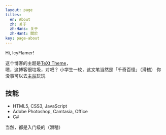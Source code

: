 ```yaml
---
layout: page
titles:
  en: About
  zh: 关于
  zh-Hans: 关于
  zh-Hant: 關於
key: page-about
---
```


Hi, IcyFlamer!

这个博客的主题是[TeXt Theme](https://github.com/kitian616/jekyll-TeXt-theme)，  
嗯，这博客很垃圾，对吧？
小学生一枚，这文笔当然是「千奇百怪」（滑稽）
你没事可以去[主站](icyflame.cn)玩玩

## 技能

- HTML5, CSS3, JavaScript
- Adobe Photoshop, Camtasia, Office
- C#

当然，都是入门级的（滑稽）